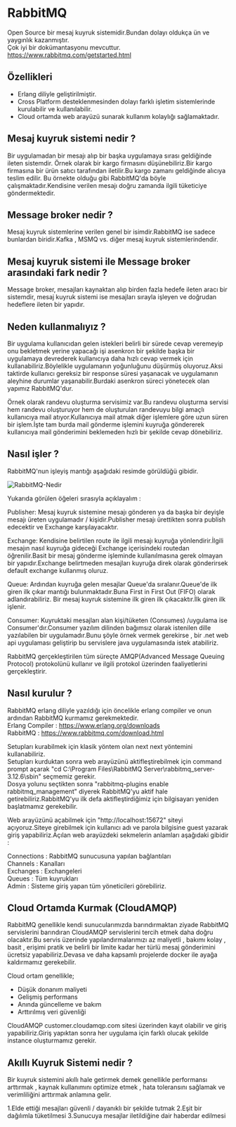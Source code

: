 # RabbitMQ
Open Source bir mesaj kuyruk sistemidir.Bundan dolayı oldukça ün ve yaygınlık kazanmıştır.<br>
Çok iyi bir dokümantasyonu mevcuttur.<br>
https://www.rabbitmq.com/getstarted.html

## Özellikleri

<ul>
  <li>Erlang diliyle geliştirilmiştir.</li>
  <li>Cross Platform desteklenmesinden dolayı farklı işletim sistemlerinde kurulabilir ve kullanılabilir.</li>  
  <li>Cloud ortamda web arayüzü sunarak kullanım kolaylığı sağlamaktadır.</li>
</ul>

## Mesaj kuyruk sistemi nedir ?
Bir uygulamadan bir mesajı alıp bir başka uygulamaya sırası geldiğinde ileten sistemdir.
Örnek olarak bir kargo firmasını düşünebiliriz.Bir kargo firmasına bir ürün satıcı tarafından iletilir.Bu kargo zamanı geldiğinde alıcıya teslim edilir.
Bu örnekte olduğu gibi RabbitMQ'da böyle çalışmaktadır.Kendisine verilen mesajı doğru zamanda ilgili tüketiciye göndermektedir.

## Message broker nedir ?
Mesaj kuyruk sistemlerine verilen genel bir isimdir.RabbitMQ ise sadece bunlardan biridir.Kafka , MSMQ vs. diğer mesaj kuyruk sistemlerindendir.

## Mesaj kuyruk sistemi ile Message broker arasındaki fark nedir ?

Message broker, mesajları kaynaktan alıp birden fazla hedefe ileten aracı bir sistemdir, mesaj kuyruk sistemi ise mesajları sırayla işleyen ve doğrudan hedeflere ileten bir yapıdır.

## Neden kullanmalıyız ?

Bir uygulama kullanıcıdan gelen istekleri belirli bir sürede cevap veremeyip onu bekletmek yerine yapacağı işi asenkron bir şekilde başka bir uygulamaya devrederek kullanıcıya daha hızlı cevap vermek için kullanabiliriz.Böylelikle uygulamanın yoğunluğunu düşürmüş oluyoruz.Aksi taktirde kullanıcı gereksiz bir response süresi yaşanacak ve uygulamanın aleyhine durumlar yaşanabilir.Burdaki asenkron süreci yönetecek olan yapımız RabbitMQ'dur.

Örnek olarak randevu oluşturma servisimiz var.Bu randevu oluşturma servisi hem randevu oluşturuyor hem de oluşturulan randevuyu bilgi amaçlı kullanıcıya mail atıyor.Kullanıcıya mail atmak diğer işlemlere göre uzun süren bir işlem.İşte tam burda mail gönderme işlemini kuyruğa göndererek kullanıcıya mail gönderimini beklemeden hızlı bir şekilde cevap dönebiliriz.

## Nasıl işler ?

RabbitMQ'nun işleyiş mantığı aşağıdaki resimde görüldüğü gibidir.

![RabbitMQ-Nedir](https://github.com/mesutsolak/rabbitmq/assets/56551511/2450a703-5103-4859-8815-c8389c878d60)

Yukarıda görülen öğeleri sırasıyla açıklayalım :<p>
Publisher: Mesaj kuyruk sistemine mesajı gönderen ya da başka bir deyişle mesajı üreten uygulamadır / kişidir.Publisher mesajı ürettikten sonra publish edecektir ve Exchange karşılayacaktır.<p>
Exchange: Kendisine belirtilen route ile ilgili mesajı kuyruğa yönlendirir.İlgili mesajın nasıl kuyruğa gideceği Exchange içerisindeki routedan öğrenilir.Basit bir mesaj gönderme işleminde kullanılmasına gerek olmayan bir yapıdır.Exchange belirtmeden mesajları kuyruğa direk olarak gönderirsek default exchange kullanmış oluruz. <p>
Queue: Ardından kuyruğa gelen mesajlar Queue'da sıralanır.Queue'de ilk giren ilk çıkar mantığı bulunmaktadır.Buna First in First Out (FIFO) olarak adlandırabiliriz. Bir mesaj kuyruk sistemine ilk giren ilk çıkacaktır.İlk giren ilk işlenir.<p>
Consumer: Kuyruktaki mesajları alan kişi/tüketen (Consumes) /uygulama ise Consumer'dır.Consumer yazılım dilinden bağımsız olarak istenilen dille yazılabilen bir uygulamadır.Bunu şöyle örnek vermek gerekirse , bir .net web api uygulaması geliştirip bu servislere java uygulamasında istek atabiliriz.<p>

RabbitMQ gerçekleştirilen tüm süreçte AMQP(Advanced Message Queuing Protocol) protokolünü kullanır ve ilgili protokol üzerinden faaliyetlerini gerçekleştirir.

## Nasıl kurulur ?

RabbitMQ erlang diliyle yazıldığı için öncelikle erlang compiler ve onun ardından RabbitMQ kurmamız gerekmektedir.<br>
Erlang Compiler : https://www.erlang.org/downloads<br>
RabbitMQ : https://www.rabbitmq.com/download.html

Setupları kurabilmek için klasik yöntem olan next next yöntemini kullanabiliriz.<br>
Setupları kurduktan sonra web arayüzünü aktifleştirebilmek için command prompt açarak "cd C:\Program Files\RabbitMQ Server\rabbitmq_server-3.12.6\sbin" seçmemiz gerekir. <br>
Dosya yolunu seçtikten sonra "rabbitmq-plugins enable rabbitmq_management" diyerek RabbitMQ'yu aktif hale getirebiliriz.RabbitMQ'yu ilk defa aktifleştirdiğimiz için bilgisayarı yeniden başlatmamız gerekebilir.<br>

Web arayüzünü açabilmek için "http://localhost:15672" siteyi açıyoruz.Siteye girebilmek için kullanıcı adı ve parola bilgisine guest yazarak giriş yapabiliriz.Açılan web arayüzdeki sekmelerin anlamları aşağıdaki gibidir : <br>

Connections : RabbitMQ sunucusuna yapılan bağlantıları<br>
Channels : Kanalları<br>
Exchanges : Exchangeleri<br>
Queues : Tüm kuyrukları<br>
Admin : Sisteme giriş yapan tüm yöneticileri görebiliriz.<p>

## Cloud Ortamda Kurmak (CloudAMQP)

RabbitMQ genellikle kendi sunucularımızda barındırmaktan ziyade RabbitMQ servislerini barındıran CloudAMQP servislerini tercih etmek daha doğru olacaktır.Bu servis üzerinde yapılandırmalarımızı az maliyetli , bakımı kolay , basit , erişimi pratik ve belirli bir limite kadar her türlü mesaj gönderimini ücretsiz yapabiliriz.Devasa ve daha kapsamlı projelerde docker ile ayağa kaldırmamız gerekebilir.

Cloud ortam genellikle;

<ul>
  <li>Düşük donanım maliyeti</li>
  <li>Gelişmiş performans</li>
  <li>Anında güncelleme ve bakım</li>
  <li>Arttırılmış veri güvenliği</li>
</ul>

CloudAMQP customer.cloudamqp.com sitesi üzerinden kayıt olabilir ve giriş yapabiliriz.Giriş yapıktan sonra her uygulama için farklı olucak şekilde instance oluşturmamız gerekir.

## Akıllı Kuyruk Sistemi nedir ?
Bir kuyruk sistemini akıllı hale getirmek demek genellikle performansı arttırmak , kaynak kullanımını optimize etmek , hata toleransını sağlamak ve verimliliğini arttırmak anlamına gelir.


1.Elde ettiği mesajları güvenli / dayanıklı bir şekilde tutmak
2.Eşit bir dağılımla tüketilmesi 
3.Sunucuya mesajlar iletildiğine dair haberdar edilmesi